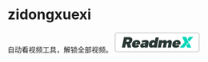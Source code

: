 # zidongxuexi
   自动看视频工具，解锁全部视频。
[![ReadmeX](https://raw.githubusercontent.com/CodePhiliaX/resource-trusteeship/main/readmex.svg)](https://readmex.com/Homebrew/homebrew-core)
